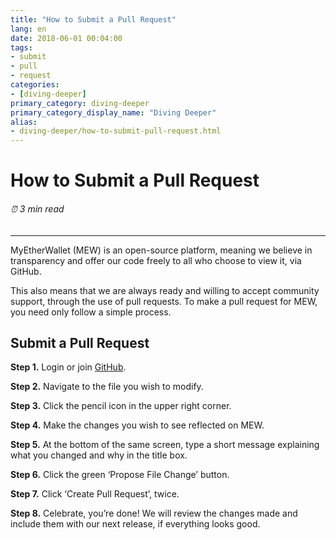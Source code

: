 ```yaml
---
title: "How to Submit a Pull Request"
lang: en
date: 2018-06-01 00:04:00
tags:
- submit
- pull
- request
categories:
- [diving-deeper]
primary_category: diving-deeper
primary_category_display_name: "Diving Deeper"
alias:
- diving-deeper/how-to-submit-pull-request.html
---
```


# __How to Submit a Pull Request__
###### ⏰ 3 min read
***

MyEtherWallet (MEW) is an open-source platform, meaning we believe in transparency and offer our code freely to all who choose to view it, via GitHub. 

This also means that we are always ready and willing to accept community support, through the use of pull requests. To make a pull request for MEW, you need only follow a simple process.



## __Submit a Pull Request__

**Step 1.** Login or join [GitHub](https://github.com/MyEtherWallet). 

**Step 2.** Navigate to the file you wish to modify.

**Step 3.** Click the pencil icon in the upper right corner.

**Step 4.** Make the changes you wish to see reflected on MEW.

**Step 5.** At the bottom of the same screen, type a short message explaining what you changed and why in the title box. 

**Step 6.** Click the green ‘Propose File Change’ button.

**Step 7.** Click ‘Create Pull Request’, twice.

**Step 8.** Celebrate, you’re done! We will review the changes made and include them with our next release, if everything looks good.
